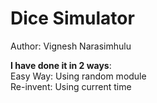 # Dice Simulator

Author: Vignesh Narasimhulu

<b>I have done it in 2 ways</b>:<br>
  Easy Way: Using random module<br>
  Re-invent: Using current time<br>
